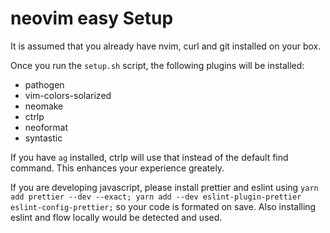 # neovim easy Setup
It is assumed that you already have nvim, curl and git installed on your box.

Once you run the `setup.sh` script, the following plugins will be installed:

  - pathogen
  - vim-colors-solarized
  - neomake
  - ctrlp
  - neoformat
  - syntastic

If you have `ag` installed, ctrlp will use that instead of the default find command. This enhances your experience greately.

If you are developing javascript, please install prettier and eslint using `yarn add prettier --dev --exact; yarn add --dev eslint-plugin-prettier eslint-config-prettier;` so your code is formated on save. Also installing eslint and flow locally would be detected and used.

